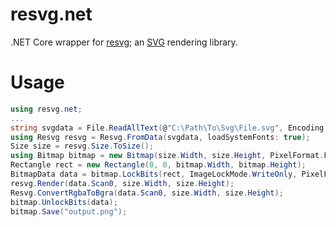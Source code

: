 # resvg.net

.NET Core wrapper for [resvg](https://github.com/RazrFalcon/resvg); an [SVG](https://en.wikipedia.org/wiki/Scalable_Vector_Graphics) rendering library.

# Usage

```csharp
using resvg.net;
...
string svgdata = File.ReadAllText(@"C:\Path\To\Svg\File.svg", Encoding.UTF8);
using Resvg resvg = Resvg.FromData(svgdata, loadSystemFonts: true);
Size size = resvg.Size.ToSize();
using Bitmap bitmap = new Bitmap(size.Width, size.Height, PixelFormat.Format32bppPArgb);
Rectangle rect = new Rectangle(0, 0, bitmap.Width, bitmap.Height);
BitmapData data = bitmap.LockBits(rect, ImageLockMode.WriteOnly, PixelFormat.Format32bppPArgb);
resvg.Render(data.Scan0, size.Width, size.Height);
Resvg.ConvertRgbaToBgra(data.Scan0, size.Width, size.Height);
bitmap.UnlockBits(data);
bitmap.Save("output.png");
```
